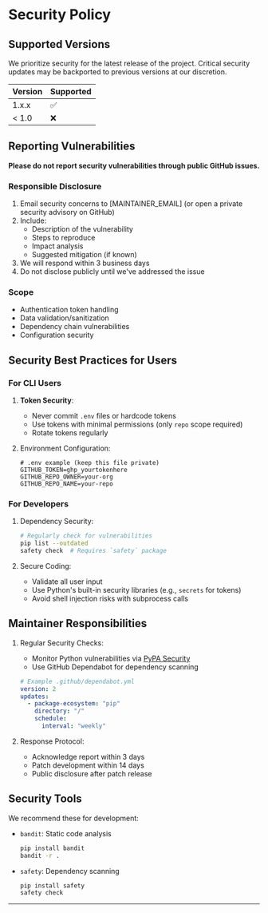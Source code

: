 # Security Policy

## Supported Versions
We prioritize security for the latest release of the project. Critical security updates may be backported to previous versions at our discretion.

| Version | Supported          |
| ------- | ------------------ |
| 1.x.x   | :white_check_mark: |
| < 1.0   | :x:                |

## Reporting Vulnerabilities

**Please do not report security vulnerabilities through public GitHub issues.**

### Responsible Disclosure
1. Email security concerns to [MAINTAINER_EMAIL] (or open a private security advisory on GitHub)
2. Include:
   - Description of the vulnerability
   - Steps to reproduce
   - Impact analysis
   - Suggested mitigation (if known)
3. We will respond within 3 business days
4. Do not disclose publicly until we've addressed the issue

### Scope
- Authentication token handling
- Data validation/sanitization
- Dependency chain vulnerabilities
- Configuration security

## Security Best Practices for Users

### For CLI Users
1. **Token Security**:
   - Never commit `.env` files or hardcode tokens
   - Use tokens with minimal permissions (only `repo` scope required)
   - Rotate tokens regularly

2. Environment Configuration:
   ```env
   # .env example (keep this file private)
   GITHUB_TOKEN=ghp_yourtokenhere
   GITHUB_REPO_OWNER=your-org
   GITHUB_REPO_NAME=your-repo
   ```

### For Developers
1. Dependency Security:
   ```bash
   # Regularly check for vulnerabilities
   pip list --outdated
   safety check  # Requires `safety` package
   ```

2. Secure Coding:
   - Validate all user input
   - Use Python's built-in security libraries (e.g., `secrets` for tokens)
   - Avoid shell injection risks with subprocess calls

## Maintainer Responsibilities
1. Regular Security Checks:
   - Monitor Python vulnerabilities via [PyPA Security](https://pypi.org/security/)
   - Use GitHub Dependabot for dependency scanning
   ```yaml
   # Example .github/dependabot.yml
   version: 2
   updates:
     - package-ecosystem: "pip"
       directory: "/"
       schedule:
         interval: "weekly"
   ```

2. Response Protocol:
   - Acknowledge report within 3 days
   - Patch development within 14 days
   - Public disclosure after patch release

## Security Tools
We recommend these for development:
- `bandit`: Static code analysis
  ```bash
  pip install bandit
  bandit -r .
  ```
- `safety`: Dependency scanning
  ```bash
  pip install safety
  safety check
  ```

---
